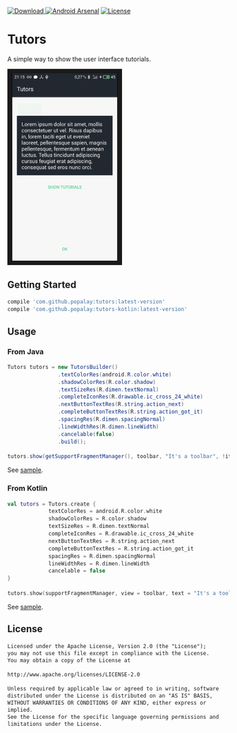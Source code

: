 [![Download](https://api.bintray.com/packages/popalay/maven/Tutors/images/download.svg) ](https://bintray.com/popalay/maven/Tutors/_latestVersion)
[![Android Arsenal](https://img.shields.io/badge/Android%20Arsenal-Tutors-orange.svg?style=flat)](https://android-arsenal.com/details/1/5075)
[![License](https://img.shields.io/badge/license-Apache--2.0-green.svg)](https://github.com/Popalay/Tutors/blob/master/LICENSE)

# Tutors

A simple way to show the user interface tutorials.

<img src="screenshots/demo-v1.0.3.gif?raw=true" alt="" width="240" border="10" />

## Getting Started

```groovy
compile 'com.github.popalay:tutors:latest-version'
compile 'com.github.popalay:tutors-kotlin:latest-version'
```
## Usage

### From Java

```java
Tutors tutors = new TutorsBuilder()
                .textColorRes(android.R.color.white)
                .shadowColorRes(R.color.shadow)
                .textSizeRes(R.dimen.textNormal)
                .completeIconRes(R.drawable.ic_cross_24_white)
                .nextButtonTextRes(R.string.action_next)
                .completeButtonTextRes(R.string.action_got_it)
                .spacingRes(R.dimen.spacingNormal)
                .lineWidthRes(R.dimen.lineWidth)
                .cancelable(false)
                .build();

tutors.show(getSupportFragmentManager(), toolbar, "It's a toolbar", !iterator.hasNext());
```

See [sample](sample/src/main/java/com/github/popalay/tutorssample/MainActivity.java).

### From Kotlin

```kotlin
val tutors = Tutors.create {
             textColorRes = android.R.color.white
             shadowColorRes = R.color.shadow
             textSizeRes = R.dimen.textNormal
             completeIconRes = R.drawable.ic_cross_24_white
             nextButtonTextRes = R.string.action_next
             completeButtonTextRes = R.string.action_got_it
             spacingRes = R.dimen.spacingNormal
             lineWidthRes = R.dimen.lineWidth
             cancelable = false
}

tutors.show(supportFragmentManager, view = toolbar, text = "It's a toolbar", isLast = true)
```

See [sample](sample/src/main/kotlin/com/github/popalay/tutorssample/MainKotlinActivity.kt).

License
-----

	Licensed under the Apache License, Version 2.0 (the "License");
	you may not use this file except in compliance with the License.
	You may obtain a copy of the License at

	http://www.apache.org/licenses/LICENSE-2.0

	Unless required by applicable law or agreed to in writing, software
	distributed under the License is distributed on an "AS IS" BASIS,
	WITHOUT WARRANTIES OR CONDITIONS OF ANY KIND, either express or implied.
	See the License for the specific language governing permissions and
	limitations under the License.

